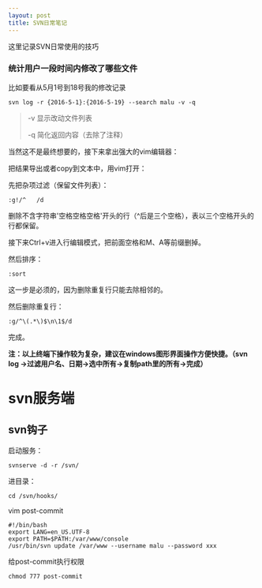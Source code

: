 ```yaml
---
layout: post
title: SVN日常笔记
---
```


这里记录SVN日常使用的技巧

### 统计用户一段时间内修改了哪些文件

比如要看从5月1号到18号我的修改记录

	svn log -r {2016-5-1}:{2016-5-19} --search malu -v -q

> -v 显示改动文件列表
> 
> -q 简化返回内容（去除了注释）

当然这不是最终想要的，接下来拿出强大的vim编辑器：

把结果导出或者copy到文本中，用vim打开：

先把杂项过滤（保留文件列表）：

	:g!/^   /d

删除不含字符串'空格空格空格'开头的行（^后是三个空格），表以三个空格开头的行都保留。

接下来Ctrl+v进入行编辑模式，把前面空格和M、A等前缀删掉。

然后排序：

	:sort

这一步是必须的，因为删除重复行只能去除相邻的。

然后删除重复行：

	:g/^\(.*\)$\n\1$/d

完成。

**注：以上终端下操作较为复杂，建议在windows图形界面操作方便快捷。（svn log ->过滤用户名、日期->选中所有->复制path里的所有->完成）**


# svn服务端

## svn钩子

启动服务：

	svnserve -d -r /svn/

进目录：

	cd /svn/hooks/


vim post-commit

	#!/bin/bash
	export LANG=en_US.UTF-8
	export PATH=$PATH:/var/www/console
	/usr/bin/svn update /var/www --username malu --password xxx

给post-commit执行权限

	chmod 777 post-commit
	


